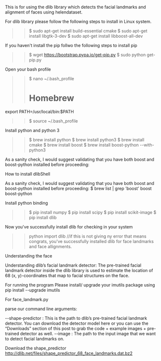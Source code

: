 This is for using the dlib library which detects the facial landmarks and alignment of faces using helendataset.

For dlib library please follow the following steps to install in Linux system.
>> $ sudo apt-get install build-essential cmake
>> $ sudo apt-get install libgtk-3-dev
>> $ sudo apt-get install libboost-all-dev

If you haven't install the pip follwo the following steps to install pip

>> $ wget https://bootstrap.pypa.io/get-pip.py
>> $ sudo python get-pip.py

Open your bash profile
>>$ nano ~/.bash_profile
>># Homebrew
  export PATH=/usr/local/bin:$PATH
  
>>$ source ~/.bash_profile

Install python and python 3 
>>$ brew install python
>>$ brew install python3
>>$ brew install cmake
>>$ brew install boost
>>$ brew install boost-python --with-python3

As a sanity check, I would suggest validating that you have both boost  and boost-python  installed before proceeding:

How to install dlibShell

As a sanity check, I would suggest validating that you have both boost  and boost-python  installed before proceeding:
$ brew list | grep 'boost'
boost
boost-python

Install python binding
>>$ pip install numpy
>>$ pip install scipy
>>$ pip install scikit-image
>>$ pip install dlib

Now you've successfully install dlib for checking in your system
>>python
>>import dlib //if this is not giving ny error that means congrats, you've successfully installed dlib for face landmarks and face allignments.

Understanding the face 

Understanding dlib’s facial landmark detector:
The pre-trained facial landmark detector inside the dlib library is used to estimate the location of 68 (x, y)-coordinates that map to facial structures on the face.

For running the program 
Please install/ upgrade your imutils package using pip install --upgrade imutils

For face_landmark.py

parse our command line arguments:

--shape-predictor : This is the path to dlib’s pre-trained facial landmark detector. You can download the detector model here or you can use the “Downloads” section of this post to grab the code + example images + pre-trained detector as well.
--image : The path to the input image that we want to detect facial landmarks on.

Download the shape_predictor 
http://dlib.net/files/shape_predictor_68_face_landmarks.dat.bz2


  


